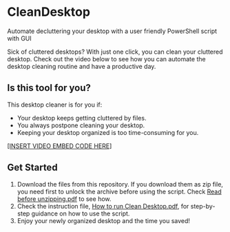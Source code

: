 # CleanDesktop
Automate decluttering your desktop with a user friendly PowerShell script with GUI

Sick of cluttered desktops? With just one click, you can clean your cluttered desktop. Check out the video below to see how you can automate the desktop cleaning routine and have a productive day.

## Is this tool for you?

This desktop cleaner is for you if:

- Your desktop keeps getting cluttered by files.
- You always postpone cleaning your desktop.
- Keeping your desktop organized is too time-consuming for you.

[[INSERT VIDEO EMBED CODE HERE]](https://user-images.githubusercontent.com/32555201/219354554-7d98155f-3570-4cbd-9828-4ee01c7c4607.mp4)

## Get Started

1. Download the files from this repository. If you download them as zip file, you need first to unlock the archive before using the script. Check [Read before unzipping.pdf](./Read%20before%20unzipping.pdf) to see how.
2. Check the instruction file, [How to run Clean Desktop.pdf](./How%20to%20run%20Clean%20Desktop.pdf), for step-by-step guidance on how to use the script.
3. Enjoy your newly organized desktop and the time you saved!
